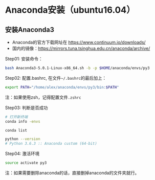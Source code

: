 # Anaconda安装（ubuntu16.04）

## 安装Anaconda3

- Anaconda的官方下载网址在 https://www.continuum.io/downloads/
- 国内的镜像：https://mirrors.tuna.tsinghua.edu.cn/anaconda/archive/

Step01: 安装命令：

```sh
bash Anaconda3-5.0.1-Linux-x86_64.sh -b -p $HOME/anaconda/envs/py3
```

Step02: 配置.bashrc, 在文件`~/.bashrc`的最后加上：

```sh
export PATH="/home/alex/anaconda/envs/py3/bin:$PATH"
```

注：如果使用zsh，记得配置文件`.zshrc`

Step03: 判断是否成功

```sh
# 打开新终端
conda info -envs

conda list

python --version
# Python 3.6.3 :: Anaconda custom (64-bit)
```

Step04: 激活环境

```sh
source activate py3
```

注：如果需要删除anaconda的话，直接删掉anaconda的文件夹就行。


